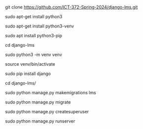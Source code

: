 git clone https://github.com/ICT-372-Spring-2024/django-lms.git

sudo apt-get install python3

sudo apt-get install python3-venv

sudo apt install python3-pip

cd django-lms

sudo python3 -m venv venv

source venv/bin/activate 

sudo pip install django

cd django-lms/

sudo python manage.py makemigrations lms

sudo python manage.py migrate

sudo python manage.py createsuperuser

sudo python manage.py runserver
